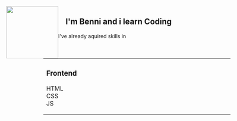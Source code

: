 <style>
  
.test {
  .margin-top:500px;
  
  }
</style>
  
<div style="float:left;">
<img src="https://media4.giphy.com/media/xTiIzJSKB4l7xTouE8/giphy.gif" width="140px" />
</div>
<h2 style="margin-left:160px;">I'm Benni and i learn Coding </h2>

<div class="test"> I've already aquired skills in</div>
<table style="margin-left:100px;">
<tr>
<td>
<p style ="padding-left:1004px; margin-right:100px;">
<h3> Frontend </h3>
HTML <br>
CSS <br>
JS <br>
</p>
</td>
<td>
<div style="margin-left:100px; margin-right:100px;">
<h3> Backend </h3>
BASH <br>
Cypress<br>
SQL <br>

</div>
</td>
</div>


